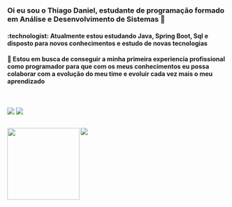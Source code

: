 <h3> Oi eu sou o Thiago Daniel, estudante de programação formado em Análise e Desenvolvimento de Sistemas 👋 </h3>
<h4> :technologist: Atualmente estou estudando Java, Spring Boot, Sql e disposto para novos conhecimentos e estudo de novas tecnologias </h4>
<h4> 🌱 Estou em busca de conseguir a minha primeira experiencia profissional como programador para 
  que com os meus conhecimentos eu possa colaborar com a evolução do meu time e evoluir cada vez mais o meu aprendizado </h4>

<div style= "display: inline_block"><br>
  
  <img align="center" src="https://github-readme-stats.vercel.app/api?username=thiagoDaniel&show_icons=true&theme=transparent"> <img align="center"  src="https://github-readme-stats.vercel.app/api/top-langs/?username=thiagoDaniel&layout=compact">
    

</div>

<div style= "display: inline_block"><br>
    <img height="165" align="left" src="https://github-readme-stats.vercel.app/api?username=coolzoom&theme=calm&show_icons=true" />
    <img src="https://github-readme-stats.vercel.app/api/top-langs/?username=coolzoom&hide=html,css,Jupyter+Notebook,ruby,javascript&theme=calm&langs_count=6&layout=compact" />
</div>
